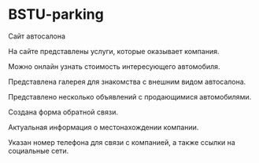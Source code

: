 # BSTU-parking
Сайт автосалона

На сайте представлены услуги, которые оказывает компания.

Можно онлайн узнать стоимость интересующего автомобиля.

Представлена галерея для знакомства с внешним видом автосалона.

Представлено несколько объявлений с продающимися автомобилями. 

Создана форма обратной связи.

Актуальная информация о местонахождении компании.

Указан номер телефона для связи с компанией, а также ссылки на социальные сети.
 